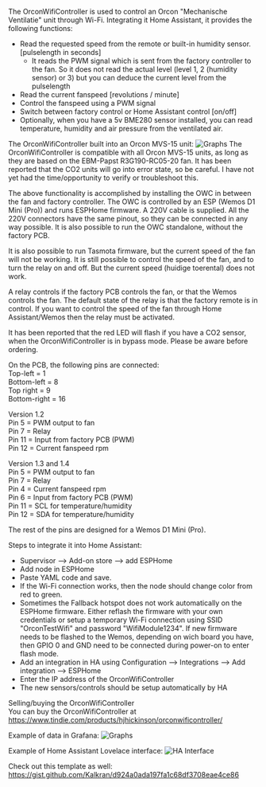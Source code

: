 The OrconWifiController is used to control an Orcon "Mechanische Ventilatie" unit through Wi-Fi. Integrating it Home Assistant, it provides the following functions:

- Read the requested speed from the remote or built-in humidity sensor. [pulselength in seconds]
  - It reads the PWM signal which is sent from the factory controller to the fan. So it does not read the actual level (level 1, 2 (humidity sensor) or 3) but you can deduce the current level from the pulselength
- Read the current fanspeed [revolutions / minute]
- Control the fanspeed using a PWM signal
- Switch between factory control or Home Assistant control [on/off]
- Optionally, when you have a 5v BME280 sensor installed, you can read temperature, humidity and air pressure from the ventilated air.

The OrconWifiController built into an Orcon MVS-15 unit:
<img src="https://github.com/hubertjanhickinson/OrconWifiController/blob/main/OrconWifiController.jpg" alt="Graphs"/>
The OrconWifiController is compatible with all Orcon MVS-15 units, as long as they are based on the EBM-Papst R3G190-RC05-20 fan. It has been reported that the CO2 units will go into error state, so be careful. I have not yet had the time/opportunity to verify or troubleshoot this.

The above functionality is accomplished by installing the OWC in between the fan and factory controller. The OWC is controlled by an ESP (Wemos D1 Mini (Pro)) and runs ESPHome firmware. A 220V cable is supplied. All the 220V connectors have the same pinout, so they can be connected in any way possible. It is also possible to run the OWC standalone, without the factory PCB.

It is also possible to run Tasmota firmware, but the current speed of the fan will not be working. It is still possible to control the speed of the fan, and to turn the relay on and off. But the current speed (huidige toerental) does not work.

A relay controls if the factory PCB controls the fan, or that the Wemos controls the fan. The default state of the relay is that the factory remote is in control. If you want to control the speed of the fan through Home Assistant/Wemos then the relay must be activated.

It has been reported that the red LED will flash if you have a CO2 sensor, when the OrconWifiController is in bypass mode. Please be aware before ordering.

On the PCB, the following pins are connected:\
Top-left = 1\
Bottom-left = 8\
Top right = 9\
Bottom-right = 16

Version 1.2\
Pin 5  = PWM output to fan\
Pin 7  = Relay\
Pin 11 = Input from factory PCB (PWM)\
Pin 12 = Current fanspeed rpm

Version 1.3 and 1.4\
Pin  5 = PWM output to fan\
Pin  7 = Relay\
Pin  4 = Current fanspeed rpm\
Pin  6 = Input from factory PCB (PWM)\
Pin 11 = SCL for temperature/humidity\
Pin 12 = SDA for temperature/humidity

The rest of the pins are designed for a Wemos D1 Mini (Pro). 

Steps to integrate it into Home Assistant:
- Supervisor --> Add-on store --> add ESPHome 
- Add node in ESPHome
- Paste YAML code and save.
- If the Wi-Fi connection works, then the node should change color from red to green.
- Sometimes the Fallback hotspot does not work automatically on the ESPHome firmware. Either reflash the firmware with your own credentials or setup a temporary Wi-Fi connection using SSID "OrconTestWifi" and password "WifiModule1234". If new firmware needs to be flashed to the Wemos, depending on wich board you have, then GPIO 0 and GND need to be connected during power-on to enter flash mode.
- Add an integration in HA using Configuration --> Integrations --> Add integration --> ESPHome
- Enter the IP address of the OrconWifiController
- The new sensors/controls should be setup automatically by HA

Selling/buying the OrconWifiController\
You can buy the OrconWifiController at https://www.tindie.com/products/hjhickinson/orconwificontroller/

Example of data in Grafana:
<img src="https://github.com/hubertjanhickinson/OrconWifiController/blob/main/Graphs.png" alt="Graphs"/>

Example of Home Assistant Lovelace interface:
<img src="https://github.com/hubertjanhickinson/OrconWifiController/blob/main/HA2.png" alt="HA Interface"/>

Check out this template as well:
https://gist.github.com/Kalkran/d924a0ada197fa1c68df3708eae4ce86
